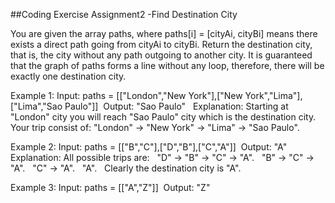 ##Coding Exercise Assignment2 -Find Destination City

You are given the array paths, where paths[i] = [cityAi, cityBi] means there exists a direct path going from cityAi to cityBi. Return the destination city, that is, the city without any path outgoing to another city.
It is guaranteed that the graph of paths forms a line without any loop, therefore, there will be exactly one destination city.

Example 1:
Input: paths = [["London","New York"],["New York","Lima"],["Lima","Sao Paulo"]] 
Output: "Sao Paulo"  
Explanation: Starting at "London" city you will reach "Sao Paulo" city which is the destination city. Your trip consist of: "London" -> "New York" -> "Lima" -> "Sao Paulo". 

Example 2:
Input: paths = [["B","C"],["D","B"],["C","A"]] 
Output: "A" 
Explanation: All possible trips are:  
"D" -> "B" -> "C" -> "A".  
"B" -> "C" -> "A".  
"C" -> "A".  
"A".  
Clearly the destination city is "A". 

Example 3:
Input: paths = [["A","Z"]] 
Output: "Z" 